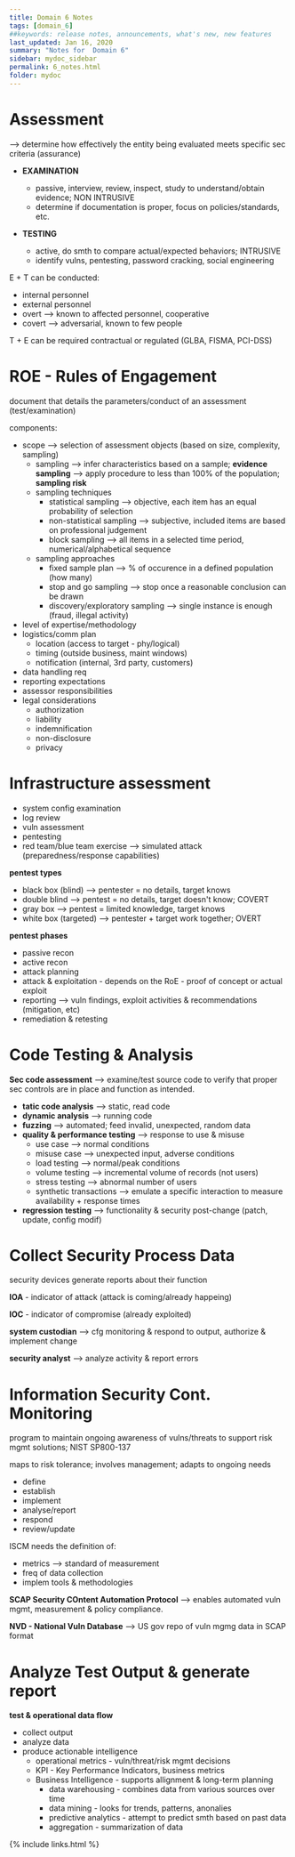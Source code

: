 ```yaml
---
title: Domain 6 Notes
tags: [domain_6]
##keywords: release notes, announcements, what's new, new features
last_updated: Jan 16, 2020
summary: "Notes for  Domain 6"
sidebar: mydoc_sidebar
permalink: 6_notes.html
folder: mydoc
---
```


# Assessment
--> determine how effectively the entity being evaluated meets specific sec criteria (assurance)

- **EXAMINATION**
  - passive, interview, review, inspect, study to understand/obtain evidence; NON INTRUSIVE
  - determine if documentation is proper, focus on policies/standards, etc.

- **TESTING**
  - active, do smth to compare actual/expected behaviors; INTRUSIVE
  - identify vulns, pentesting, password cracking, social engineering

E + T can be conducted:
- internal personnel
- external personnel
- overt --> known to affected personnel, cooperative
- covert --> adversarial, known to few people

T + E can be required contractual or regulated (GLBA, FISMA, PCI-DSS)

# ROE - Rules of Engagement
document that details the parameters/conduct of an assessment (test/examination)

components:
- scope --> selection of assessment objects (based on size, complexity, sampling)
  - sampling --> infer characteristics based on a sample; **evidence sampling** --> apply procedure to less than 100% of the population; **sampling risk**
  - sampling techniques
    - statistical sampling --> objective, each item has an equal probability of selection
    - non-statistical sampling --> subjective, included items are based on professional judgement
    - block sampling --> all items in a selected time period, numerical/alphabetical sequence
  - sampling approaches
    - fixed sample plan --> % of occurence in a defined population (how many)
    - stop and go sampling --> stop once a reasonable conclusion can be drawn
    - discovery/exploratory sampling --> single instance is enough (fraud, illegal activity)
- level of expertise/methodology
- logistics/comm plan
  - location (access to target - phy/logical)
  - timing (outside business, maint windows)
  - notification (internal, 3rd party, customers)
- data handling req
- reporting expectations
- assessor responsibilities
- legal considerations
  - authorization
  - liability
  - indemnification
  - non-disclosure
  - privacy

# Infrastructure assessment

- system config examination
- log review
- vuln assessment
- pentesting
- red team/blue team exercise --> simulated attack (preparedness/response capabilities)


**pentest types**
- black box (blind) --> pentester = no details, target knows
- double blind --> pentest = no details, target doesn't know; COVERT
- gray box --> pentest = limited knowledge, target knows
- white box (targeted) --> pentester + target work together; OVERT

**pentest phases**
- passive recon
- active recon
- attack planning
- attack & exploitation - depends on the RoE - proof of concept or actual exploit
- reporting --> vuln findings, exploit activities & recommendations (mitigation, etc)
- remediation & retesting

# Code Testing & Analysis

**Sec code assessment** --> examine/test source code to verify that proper sec controls are in place and function as intended.

- **tatic code analysis** --> static, read code
- **dynamic analysis** --> running code
- **fuzzing** --> automated; feed invalid, unexpected, random data
- **quality & performance testing** --> response to use & misuse
  - use case --> normal conditions
  - misuse case --> unexpected input, adverse conditions
  - load testing --> normal/peak conditions
  - volume testing --> incremental volume of records (not users)
  - stress testing --> abnormal number of users
  - synthetic transactions --> emulate a specific interaction to measure availability + response times
- **regression testing** --> functionality & security post-change (patch, update, config modif)


# Collect Security Process Data
security devices generate reports about their function

**IOA** - indicator of attack (attack is coming/already happeing)

**IOC** - indicator of compromise (already exploited)

**system custodian** --> cfg monitoring & respond to output, authorize & implement change

**security analyst** --> analyze activity & report errors

# Information Security Cont. Monitoring
program to maintain ongoing awareness of vulns/threats to support risk mgmt solutions; NIST SP800-137

maps to risk tolerance; involves management; adapts to ongoing needs

- define
- establish
- implement
- analyse/report
- respond
- review/update

ISCM needs the definition of:
- metrics --> standard of measurement
- freq of data collection
- implem tools & methodologies

**SCAP Security COntent Automation Protocol** --> enables automated vuln mgmt, measurement & policy compliance.

**NVD - National Vuln Database** --> US gov repo of vuln mgmg data in SCAP format


# Analyze Test Output & generate report

**test & operational data flow**

- collect output
- analyze data
- produce actionable intelligence
  - operational metrics - vuln/threat/risk mgmt decisions
  - KPI - Key Performance Indicators, business metrics
  - Business Intelligence - supports allignment & long-term planning
    - data warehousing - combines data from various sources over time
    - data mining - looks for trends, patterns, anonalies
    - predictive analytics - attempt to predict smth based on past data
    - aggregation - summarization of data











{% include links.html %}
